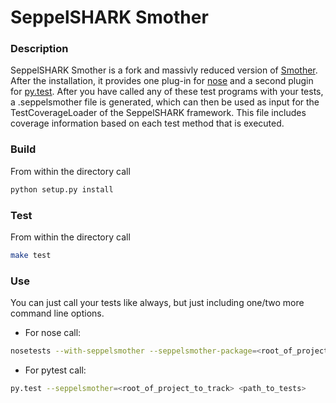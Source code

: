 # SeppelSHARK Smother
### Description
SeppelSHARK Smother is a fork and massivly reduced version of [Smother](https://github.com/ChrisBeaumont/smother). After
the installation, it provides one plug-in for [nose](https://github.com/nose-devs/nose) and a second plugin for [py.test](https://github.com/pytest-dev/pytest). After you have called any
of these test programs with your tests, a .seppelsmother file is generated, which can then be used as input for the
TestCoverageLoader of the SeppelSHARK framework. This file includes coverage information based on each test method
that is executed.

### Build
From within the directory call
```bash
python setup.py install
```

### Test
From within the directory call
```bash
make test
```

### Use
You can just call your tests like always, but just including one/two more command line options.
- For nose call: 
```bash
nosetests --with-seppelsmother --seppelsmother-package=<root_of_project_to_track> <path_to_tests>
```

- For pytest call: 
```bash
py.test --seppelsmother=<root_of_project_to_track> <path_to_tests>
```